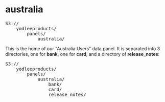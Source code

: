 australia
==============

<pre>
S3://
	yodleeproducts/
		panels/
			australia/
</pre>

This is the home of our "Australia Users" data panel.
It is separated into 3 directories, one for **bank**, one for **card**, and a directory of **release_notes**:

<pre>
S3://
	yodleeproducts/
		panels/
			australia/
				bank/
				card/
				release_notes/
</pre>

